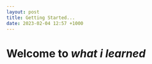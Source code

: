 ```yaml
---
layout: post
title: Getting Started...
date: 2023-02-04 12:57 +1000
---
```

# Welcome to *what i learned*
